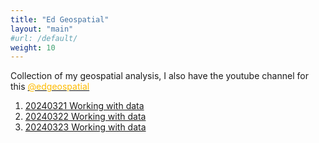 ```yaml
---
title: "Ed Geospatial"
layout: "main"
#url: /default/
weight: 10
---
```


Collection of my geospatial analysis, I also have the youtube channel for this <a href="https://www.youtube.com/@edgeospatial"><font color="#ffbb00"> @edgeospatial</font> </a>

1. [20240321 Working with data](www.ankit.com) <br /> 
2. [20240322 Working with data](www.ankit.com) <br /> 
3. [20240323 Working with data](www.ankit.com) <br /> 
